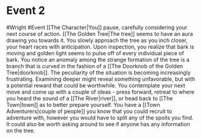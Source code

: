 # Event 2
#Wright #Event 
[[The Character|You]] pause, carefully considering your next course of action. [[The Golden Tree|The tree]] seems to have an aura drawing you towards it. You slowly approach the tree as you inch closer, your heart races with anticipation. Upon inspection, you realize that bark is moving and golden light seems to pulse off of every individual piece of bark. You notice an anomaly among the strange formation of the tree is a branch that is curved in the fashion of a [[The Doorknob of the Golden Tree|doorknob]]. The peculiarity of the situation is becoming increasingly frustrating. Examining deeper might reveal something unfavorable, but with a potential reward that could be worthwhile. You contemplate your next move and come up with a couple of ideas - press forward, retreat to where you heard the sound of a [[The River|river]], or head back to [[The Town|town]] as to better prepare yourself. You have a [[Town Adventurers|couple of people]] you know that you could recruit to adventure with, however you would have to split any of the spoils you find. It could also be worth asking around to see if anyone has any information on the tree.